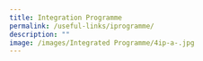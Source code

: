 ```yaml
---
title: Integration Programme
permalink: /useful-links/iprogramme/
description: ""
image: /images/Integrated Programme/4ip-a-.jpg
---
```

